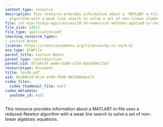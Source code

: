 ```yaml
---
content_type: resource
description: This resource provides information about a  MATLAB? m-file uses a reduced-Newton
  algorithm with a weak line search to solve a set of non-linear algebraic equations.
file: /ol-ocw-studio-app/courses/10-34-numerical-methods-applied-to-chemical-engineering-fall-2005/0b288e1d0cc9afd4f689093388ebe173_lec46.pdf
file_size: 23611
file_type: application/pdf
learning_resource_types:
- Lecture Notes
license: https://creativecommons.org/licenses/by-nc-sa/4.0/
ocw_type: OCWFile
parent_title: Lecture Notes
parent_type: CourseSection
parent_uid: 8f7a6c3f-ae8e-d368-a734-bbe5d06c21b7
resourcetype: Document
title: lec46.pdf
uid: 0b288e1d-0cc9-afd4-f689-093388ebe173
video_files:
  video_thumbnail_file: null
video_metadata:
  youtube_id: null
---
```

This resource provides information about a  MATLAB? m-file uses a reduced-Newton algorithm with a weak line search to solve a set of non-linear algebraic equations.